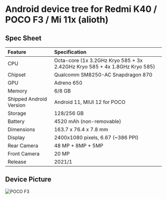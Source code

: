 # Android device tree for Redmi K40 / POCO F3 / Mi 11x (alioth)

## Spec Sheet

| Feature                 | Specification                     |
| :---------------------- | :-------------------------------- |
| CPU                     | Octa-core (1x 3.2GHz Kryo 585 + 3x 2.42GHz Kryo 585 + 4x 1.8GHz Kryo 585)
| Chipset                 | Qualcomm SM8250-AC Snapdragon 870 |
| GPU                     | Adreno 650                        |
| Memory                  | 6/8 GB                            |
| Shipped Android Version | Android 11, MIUI 12 for POCO      |
| Storage                 | 128/256 GB                        |
| Battery                 | 4520 mAh (non-removable)          |
| Dimensions              | 163.7 x 76.4 x 7.8 mm             |
| Display                 | 2400x1080 pixels, 6.67 (~386 PPI) |
| Rear Camera             | 48 MP + 8MP + 5MP                 |
| Front Camera            | 20 MP                             |
| Release                 | 2021/1                            |

## Device Picture

 ![POCO F3](https://i.postimg.cc/Qdr9D300/97a7349febb7c112aae46d2000c7bbae.jpg)